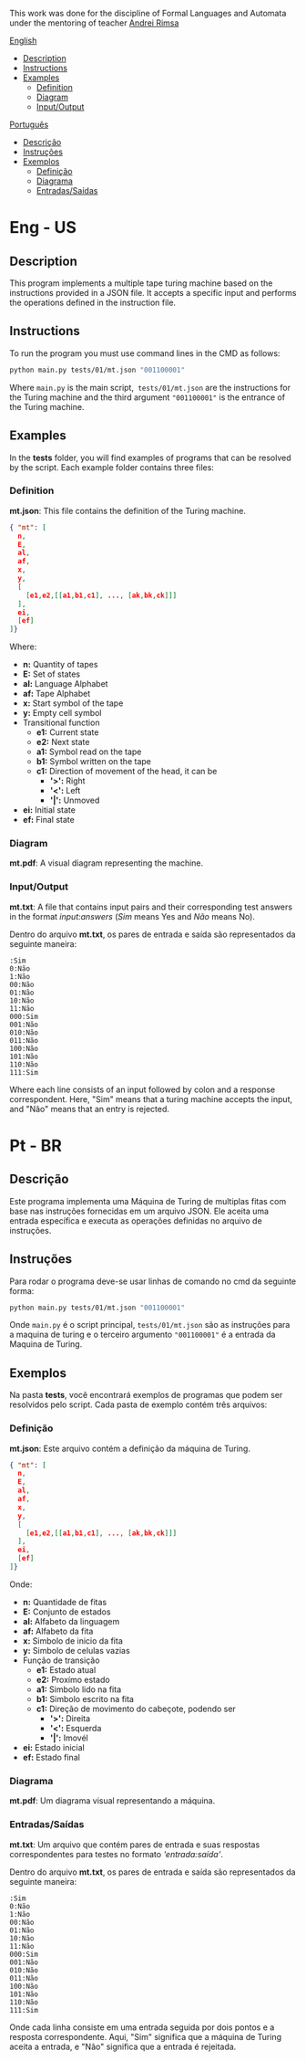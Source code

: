 This work was done for the discipline of Formal Languages and Automata under the mentoring of teacher [Andrei Rimsa](https://github.com/rimsa)

[English](#eng---us)
- [Description](#description)
- [Instructions](#instructions)
- [Examples](#examples)
  - [Definition](#definition)
  - [Diagram](#diagram)
  - [Input/Output](#inputoutput)

[Português](#pt---br)
- [Descrição](#descrição)
- [Instruções](#instruções)
- [Exemplos](#exemplos)
  - [Definição](#definição)
  - [Diagrama](#diagrama)
  - [Entradas/Saídas](#entradassaídas)

# Eng - US
## Description
This program implements a multiple tape turing machine based on the instructions provided in a JSON file. It accepts a specific input and performs the operations defined in the instruction file.

## Instructions
To run the program you must use command lines in the CMD as follows:
```bash
python main.py tests/01/mt.json "001100001"
```
Where `main.py` is the main script,` tests/01/mt.json` are the instructions for the Turing machine and the third argument `"001100001"` is the entrance of the Turing machine.

## Examples
In the **tests** folder, you will find examples of programs that can be resolved by the script. Each example folder contains three files:

### Definition
**mt.json**: This file contains the definition of the Turing machine.

```json
{ "mt": [
  n,
  E,
  al,
  af,
  x,
  y,
  [
    [e1,e2,[[a1,b1,c1], ..., [ak,bk,ck]]]
  ],
  ei,
  [ef]
]}
```

Where:
- **n:** Quantity of tapes
- **E:** Set of states
- **al:** Language Alphabet
- **af:** Tape Alphabet
- **x:** Start symbol of the tape
- **y:** Empty cell symbol
- Transitional function
  - **e1:** Current state
  - **e2:** Next state
  - **a1:** Symbol read on the tape
  - **b1:** Symbol written on the tape
  - **c1:** Direction of movement of the head, it can be
    - **'>':** Right
    - **'<':** Left
    - **'|':** Unmoved
- **ei:** Initial state
- **ef:** Final state

### Diagram
**mt.pdf**: A visual diagram representing the machine.

### Input/Output
**mt.txt**: A file that contains input pairs and their corresponding test answers in the format _input:answers_ (_Sim_ means Yes and _Não_ means No).

Dentro do arquivo **mt.txt**, os pares de entrada e saída são representados da seguinte maneira:
```
:Sim
0:Não
1:Não
00:Não
01:Não
10:Não
11:Não
000:Sim
001:Não
010:Não
011:Não
100:Não
101:Não
110:Não
111:Sim
```
Where each line consists of an input followed by colon and a response correspondent. Here, "Sim" means that a turing machine accepts the input, and "Não" means that an entry is rejected.

# Pt - BR
## Descrição
Este programa implementa uma Máquina de Turing de multiplas fitas com base nas instruções fornecidas em um arquivo JSON. Ele aceita uma entrada específica e executa as operações definidas no arquivo de instruções.

## Instruções
Para rodar o programa deve-se usar linhas de comando no cmd da seguinte forma:
```bash
python main.py tests/01/mt.json "001100001"
```
Onde `main.py` é o script principal, `tests/01/mt.json` são as instruções para a maquina de turing e o terceiro argumento `"001100001"` é a entrada da Maquina de Turing.

## Exemplos
Na pasta **tests**, você encontrará exemplos de programas que podem ser resolvidos pelo script. Cada pasta de exemplo contém três arquivos:

### Definição
**mt.json**: Este arquivo contém a definição da máquina de Turing.

```json
{ "mt": [
  n,
  E,
  al,
  af,
  x,
  y,
  [
    [e1,e2,[[a1,b1,c1], ..., [ak,bk,ck]]]
  ],
  ei,
  [ef]
]}
```

Onde:
- **n:** Quantidade de fitas
- **E:** Conjunto de estados
- **al:** Alfabeto da linguagem
- **af:** Alfabeto da fita
- **x:** Simbolo de inicio da fita
- **y:** Simbolo de celulas vazias
- Função de transição
  - **e1:** Estado atual
  - **e2:** Proxímo estado
  - **a1:** Simbolo lido na fita
  - **b1:** Simbolo escrito na fita
  - **c1:** Direção de movimento do cabeçote, podendo ser
    - **'>':** Direita
    - **'<':** Esquerda
    - **'|':** Imovél
- **ei:** Estado inicial
- **ef:** Estado final

### Diagrama
**mt.pdf**: Um diagrama visual representando a máquina.

### Entradas/Saídas
**mt.txt**: Um arquivo que contém pares de entrada e suas respostas correspondentes para testes no formato _'entrada:saída'_.

Dentro do arquivo **mt.txt**, os pares de entrada e saída são representados da seguinte maneira:
```
:Sim
0:Não
1:Não
00:Não
01:Não
10:Não
11:Não
000:Sim
001:Não
010:Não
011:Não
100:Não
101:Não
110:Não
111:Sim
```
Onde cada linha consiste em uma entrada seguida por dois pontos e a resposta correspondente. Aqui, "Sim" significa que a máquina de Turing aceita a entrada, e "Não" significa que a entrada é rejeitada.